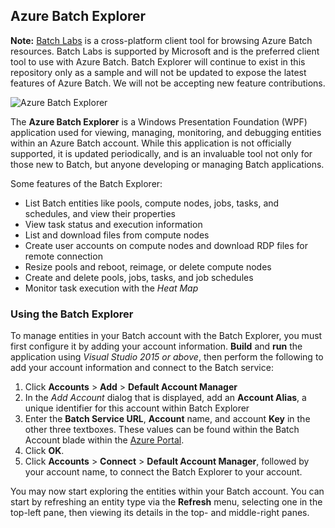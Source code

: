 ## Azure Batch Explorer

**Note:** [Batch Labs](https://github.com/Azure/BatchLabs) is a cross-platform client tool for browsing Azure Batch resources. Batch Labs is supported by Microsoft and is the preferred client tool to use with Azure Batch. Batch Explorer will continue to exist in this repository only as a sample and will not be updated to expose the latest features of Azure Batch. We will not be accepting new feature contributions.

![Azure Batch Explorer][1]<br/>

The **Azure Batch Explorer** is a Windows Presentation Foundation (WPF) application used for viewing, managing, monitoring, and debugging entities within an Azure Batch account. While this application is not officially supported, it is updated periodically, and is an invaluable tool not only for those new to Batch, but anyone developing or managing Batch applications.

Some features of the Batch Explorer:

- List Batch entities like pools, compute nodes, jobs, tasks, and schedules, and view their properties
- View task status and execution information
- List and download files from compute nodes
- Create user accounts on compute nodes and download RDP files for remote connection
- Resize pools and reboot, reimage, or delete compute nodes
- Create and delete pools, jobs, tasks, and job schedules
- Monitor task execution with the *Heat Map*

### Using the Batch Explorer

To manage entities in your Batch account with the Batch Explorer, you must first configure it by adding your account information. **Build** and **run** the application using *Visual Studio 2015 or above*, then perform the following to add your account information and connect to the Batch service:

1. Click **Accounts** > **Add** > **Default Account Manager**
2. In the *Add Account* dialog that is displayed, add an **Account Alias**, a unique identifier for this account within Batch Explorer
3. Enter the **Batch Service URL**, **Account** name, and account **Key** in the other three textboxes. These values can be found within the Batch Account blade within the [Azure Portal][portal].
4. Click **OK**.
5. Click **Accounts** > **Connect** > **Default Account Manager**, followed by your account name, to connect the Batch Explorer to your account.

You may now start exploring the entities within your Batch account. You can start by refreshing an entity type via the **Refresh** menu,  selecting one in the top-left pane, then viewing its details in the top- and middle-right panes.

[portal]: http://portal.azure.com
[1]: BatchExplorer.jpg "Batch solution workflow (full diagram)"
